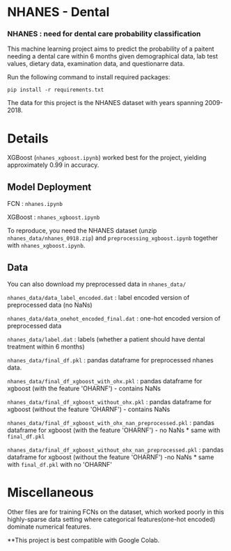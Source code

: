 # NHANES - Dental
### NHANES : need for dental care probability classification

This machine learning project aims to predict the probability of a paitent needing a dental care within 6 months given demographical data, lab test values, dietary data, examination data, and questionarre data.

Run the following command to install required packages:

```
pip install -r requirements.txt
```

The data for this project is the NHANES dataset with years spanning 2009-2018.

# Details
XGBoost (`nhanes_xgboost.ipynb`) worked best for the project, yielding approximately 0.99 in accuracy.

## Model Deployment
FCN : `nhanes.ipynb`

XGBoost : `nhanes_xgboost.ipynb`

To reproduce, you need the NHANES dataset (unzip `nhanes_data/nhanes_0918.zip`)
and `preprocessing_xgboost.ipynb` together with `nhanes_xgboost.ipynb`.

## Data
You can also download my preprocessed data in `nhanes_data/`

`nhanes_data/data_label_encoded.dat` : label encoded version of preprocessed data (no NaNs)

`nhanes_data/data_onehot_encoded_final.dat` : one-hot encoded version of preprocessed data

`nhanes_data/label.dat` : labels (whether a patient should have dental treatment within 6 months)


`nhanes_data/final_df.pkl` : pandas dataframe for preprocessed nhanes data.

`nhanes_data/final_df_xgboost_with_ohx.pkl` : pandas dataframe for xgboost (with the feature 'OHARNF') - contains NaNs

`nhanes_data/final_df_xgboost_without_ohx.pkl` : pandas dataframe for xgboost (without the feature 'OHARNF') - contains NaNs

`nhanes_data/final_df_xgboost_with_ohx_nan_preprocessed.pkl` : pandas dataframe for xgboost (with the feature 'OHARNF') - no NaNs * same with `final_df.pkl`

`nhanes_data/final_df_xgboost_without_ohx_nan_preprocessed.pkl` : pandas dataframe for xgboost (without the feature 'OHARNF') -no NaNs * same with `final_df.pkl` with no 'OHARNF'




# Miscellaneous

Other files are for training FCNs on the dataset, which worked poorly in this highly-sparse data setting where categorical features(one-hot encoded) dominate numerical features.

**This project is best compatible with Google Colab.
